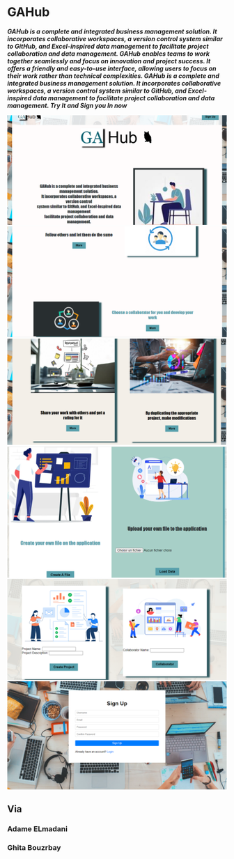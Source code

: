 # GAHub

***GAHub is a complete and integrated business management solution. It incorporates collaborative workspaces, a version control system similar to GitHub, and Excel-inspired data management to facilitate project collaboration and data management. GAHub enables teams to work together seamlessly and focus on innovation and project success. It offers a friendly and easy-to-use interface, allowing users to focus on their work rather than technical complexities.  GAHub is a complete and integrated business management solution. It incorporates collaborative workspaces, a version control system similar to GitHub, and Excel-inspired data management to facilitate project collaboration and data management. Try It and Sign you In now***


<img src="https://github.com/ghbouzrbay/GAHub/blob/main/GAHub_Fron-end/PiC/GAHUB.png">
<img src="https://github.com/ghbouzrbay/GAHub/blob/main/GAHub_Fron-end/PiC/GAHUB1.png">
<img src="https://github.com/ghbouzrbay/GAHub/blob/main/GAHub_Fron-end/PiC/gahub2.png">
<img src="https://github.com/ghbouzrbay/GAHub/blob/main/GAHub_Fron-end/PiC/gahu_create_excel.png">
<img src="https://github.com/ghbouzrbay/GAHub/blob/main/GAHub_Fron-end/PiC/gahub_collaboration.png">
<img src="https://github.com/ghbouzrbay/GAHub/blob/main/GAHub_Fron-end/PiC/GAHUB3.png">


## Via
### Adame ELmadani
### Ghita Bouzrbay
